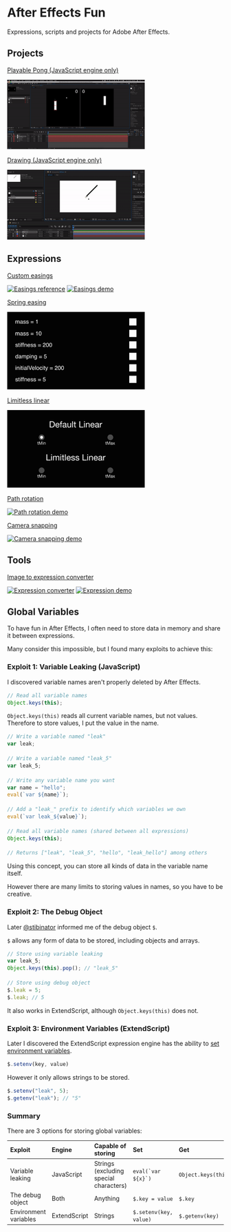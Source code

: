 # After Effects Fun
Expressions, scripts and projects for Adobe After Effects.

## Projects
[Playable Pong (JavaScript engine only)](projects/PONG)

[<img src="images/PongDemo.gif?raw=true" width="320" alt="Pong demo">](https://youtu.be/3HMT1M9F5yA)

[Drawing (JavaScript engine only)](projects/DRAW)

[<img src="images/DrawDemo.gif?raw=true" width="320" alt="Drawing demo">](https://youtu.be/XxiwhegTduI)

## Expressions

[Custom easings](expressions/easing2.js)

[<img src="images/EasingDemo.gif?raw=true" width="320" alt="Easings reference">](https://youtu.be/6qnkLmMJ2AE)
[![Easings demo](https://img.youtube.com/vi/jy5WZwaGMhY/mqdefault.jpg)](https://youtu.be/jy5WZwaGMhY)

[Spring easing](expressions/easing4.js)

[<img src="images/SpringDemo.gif?raw=true" width="320" alt="Spring easing demo">](expressions/easing4.js)

[Limitless linear](expressions/linear.js)

[<img src="images/LinearDemo.gif?raw=true" width="320" alt="Limitless linear demo">](expressions/linear.js)

[Path rotation](expressions/pathrotation.js)

[![Path rotation demo](https://img.youtube.com/vi/_G5AHLrX-jU/mqdefault.jpg)](https://youtu.be/_G5AHLrX-jU)

[Camera snapping](expressions/camerasnap.js)

[![Camera snapping demo](https://img.youtube.com/vi/VJOOgkROCwU/mqdefault.jpg)](https://youtu.be/VJOOgkROCwU)

## Tools
[Image to expression converter](https://mysterypancake.github.io/After-Effects-Fun/tools/imagetoexpression)

[![Expression converter](https://img.youtube.com/vi/sEwBKQni7kU/mqdefault.jpg)](https://youtu.be/sEwBKQni7kU)
[![Expression demo](https://img.youtube.com/vi/OfXQXMyMp-U/mqdefault.jpg)](https://youtu.be/OfXQXMyMp-U)

## Global Variables
To have fun in After Effects, I often need to store data in memory and share it between expressions.

Many consider this impossible, but I found many exploits to achieve this:

### Exploit 1: Variable Leaking (JavaScript)

I discovered variable names aren't properly deleted by After Effects.
```javascript
// Read all variable names
Object.keys(this);
```

`Object.keys(this)` reads all current variable names, but not values. Therefore to store values, I put the value in the name.

```javascript
// Write a variable named "leak"
var leak;

// Write a variable named "leak_5"
var leak_5;

// Write any variable name you want
var name = "hello";
eval(`var ${name}`);

// Add a "leak_" prefix to identify which variables we own
eval(`var leak_${value}`);

// Read all variable names (shared between all expressions)
Object.keys(this);

// Returns ["leak", "leak_5", "hello", "leak_hello"] among others
```

Using this concept, you can store all kinds of data in the variable name itself.

However there are many limits to storing values in names, so you have to be creative.

### Exploit 2: The Debug Object

Later [@stibinator](https://github.com/stibinator) informed me of the debug object `$`.

`$` allows any form of data to be stored, including objects and arrays.<br>

```javascript
// Store using variable leaking
var leak_5;
Object.keys(this).pop(); // "leak_5"

// Store using debug object
$.leak = 5;
$.leak; // 5
```

It also works in ExtendScript, although `Object.keys(this)` does not.

### Exploit 3: Environment Variables (ExtendScript)

Later I discovered the ExtendScript expression engine has the ability to [set environment variables](https://extendscript.docsforadobe.dev/extendscript-tools-features/dollar-object.html#setenv).<br>
```javascript
$.setenv(key, value)
```

However it only allows strings to be stored.

```javascript
$.setenv("leak", 5);
$.getenv("leak"); // "5"
```

### Summary

There are 3 options for storing global variables:

|Exploit|Engine|Capable of storing|Set|Get|
|:---|:---|:---|:--|:--|
|Variable leaking|JavaScript|Strings (excluding special characters)|```eval(`var ${x}`)```|`Object.keys(this)`|
|The debug object|Both|Anything|`$.key = value`|`$.key`|
|Environment variables|ExtendScript|Strings|`$.setenv(key, value)`|`$.getenv(key)`|
